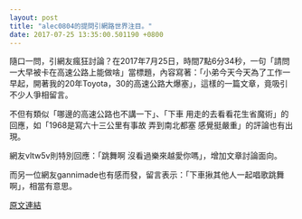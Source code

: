 ```yaml
---
layout: post
title: "alec0804的提問引網路世界注目。"
date: 2017-07-25 13:35:00.501190 +0800
---
```


隨口一問，引網友瘋狂討論？在2017年7月25日，時間7點6分34秒，一句「請問一大早被卡在高速公路上能做啥」當標題，內容寫著：「小弟今天今天為了工作一早起，開著我的20年Toyota，30的高速公路大爆塞」，這樣的一篇文章，竟吸引不少人爭相留言。

不但有類似「哪邊的高速公路也不講一下」、「下車 用走的去看看花生省魔術」的回應，如「1968是寫六十三公里有事故 弄到南北都塞 感覺挺嚴重」的評論也有出現。

網友vltw5v則特別回應：「跳舞啊 沒看過樂來越愛你嗎」，增加文章討論面向。

而另一位網友gannimade也有感而發，留言表示：「下車揪其他人一起唱歌跳舞啊」，相當有意思。

<a href = "https://www.ptt.cc/bbs/Gossiping/M.1500937604.A.D97.html">原文連結</a>

